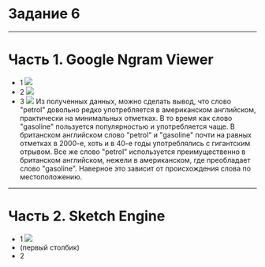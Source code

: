 # Задание 6 
***********
# Часть 1. Google Ngram Viewer
-  1 ![](https://pp.userapi.com/c846416/v846416077/1ca35/FUl1I3NJ54M.jpg)
-  2 ![](https://pp.userapi.com/c846416/v846416077/1ca3e/wJ6SQS63S00.jpg)
-  3 ![](https://pp.userapi.com/c830108/v830108524/cdda8/kVGxwddVYYU.jpg)
Из полученных данных, можно сделать вывод, что слово "petrol" довольно редко употребляется в американском английском, практически на минимальных отметках. В то время как слово "gasoline" пользуется популярностью и употребляется чаще. В британском английском слово "petrol" и "gasoline" почти на равных отметках в 2000-е, хоть и в 40-е годы употреблялись с гигантским отрывом. Все же слово "petrol" используется преимущественно в британском английском, нежели в американском, где преобладает слово "gasoline". Наверное это зависит от происхождения слова по местоположению. 
*********
# Часть 2. Sketch Engine
-  1  ![](https://sun1-4.userapi.com/c840539/v840539122/6fcc7/v9WVZMU-qkg.jpg)
- (первый столбик)
-  2  ![]()
